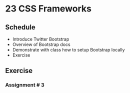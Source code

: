 # 23 CSS Frameworks

## Schedule
- Introduce Twitter Bootstrap
- Overview of Bootstrap docs
- Demonstrate with class how to setup Bootstrap locally
- Exercise

## Exercise
### Assignment # 3
